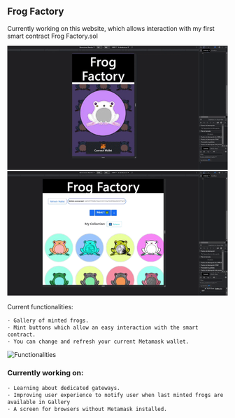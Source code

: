 ## Frog Factory

Currently working on this website, which allows interaction with my first smart contract Frog Factory.sol


![Responsive Design](https://github.com/widroz/FrogFactory/blob/master/public/frogfactoryrecorded%20(1).gif)
![Responsive Design 2](https://github.com/widroz/FrogFactory/blob/master/public/frogfactoryrecorded%20(2).gif)

Current functionalities:

    · Gallery of minted frogs.
    · Mint buttons which allow an easy interaction with the smart contract.
    · You can change and refresh your current Metamask wallet.

![Functionalities](https://github.com/widroz/FrogFactory/blob/master/public/frogfactoryrecorded%20(4).gif)



### Currently working on:

    · Learning about dedicated gateways.
    · Improving user experience to notify user when last minted frogs are available in Gallery
    · A screen for browsers without Metamask installed.

